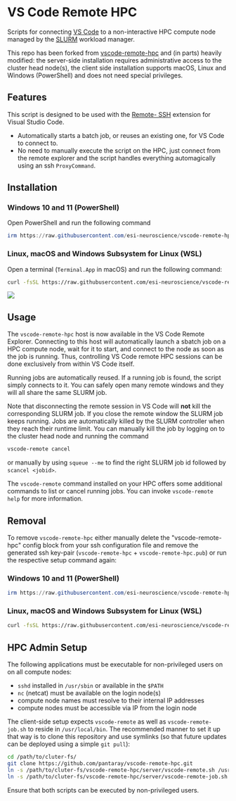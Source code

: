 <!--
Copyright (c) 2025 Ernst Strüngmann Institute (ESI) for Neuroscience
in Cooperation with Max Planck Society
SPDX-License-Identifier: CC-BY-NC-SA-1.0
-->

# VS Code Remote HPC

Scripts for connecting [VS Code](https://code.visualstudio.com/download) to a 
non-interactive HPC compute node managed by the [SLURM](https://slurm.schedmd.com/overview.html)
workload manager. 

This repo has been forked from [vscode-remote-hpc](https://github.com/gmertes/vscode-remote-hpc)
and (in parts) heavily modified: the server-side installation requires administrative 
access to the cluster head node(s), the client side installation supports macOS, 
Linux and Windows (PowerShell) and does not need special privileges. 

## Features

This script is designed to be used with the [Remote- SSH](https://marketplace.visualstudio.com/items?itemName=ms-vscode-remote.remote-ssh) 
extension for Visual Studio Code. 

- Automatically starts a batch job, or reuses an existing one, for VS Code to connect to.
- No need to manually execute the script on the HPC, just connect from the remote 
  explorer and the script handles everything automagically using an ssh `ProxyCommand`.

## Installation 

### Windows 10 and 11 (PowerShell) 

Open PowerShell and run the following command 

``` PowerShell
irm https://raw.githubusercontent.com/esi-neuroscience/vscode-remote-hpc/refs/heads/main/client/setup.ps1 | iex
```

### Linux, macOS and Windows Subsystem for Linux (WSL)

Open a terminal (`Terminal.App` in macOS) and run the following command:

```zsh
curl -fsSL https://raw.githubusercontent.com/esi-neuroscience/vscode-remote-hpc/refs/heads/main/client/setup.sh | bash
```

![](https://github.com/esi-neuroscience/vscode-remote-hpc/blob/main/doc/media/vscode_remote_hpc_demo.gif)

## Usage

The `vscode-remote-hpc` host is now available in the VS Code Remote Explorer. 
Connecting to this host will automatically launch a sbatch job on a HPC compute node, 
wait for it to start, and connect to the node as soon as the job is running.
Thus, controlling VS Code remote HPC sessions can be done exclusively from 
within VS Code itself. 

Running jobs are automatically reused. If a running job is found, the script simply 
connects to it. You can safely open many remote windows and they will all share 
the same SLURM job. 

Note that disconnecting the remote session in VS Code will **not** kill the 
corresponding SLURM job. If you close the remote window the SLURM job keeps running. 
Jobs are automatically killed by the SLURM controller when they reach their 
runtime limit. You can manually kill the job by logging on to the cluster head node 
and running the command 

``` bash
vscode-remote cancel
```

or manually by using `squeue --me` to find the right SLURM job id followed by 
`scancel <jobid>`. 

The `vscode-remote` command installed on your HPC offers some additional commands 
to list or cancel running jobs. You can invoke `vscode-remote help` for more information. 

## Removal

To remove `vscode-remote-hpc` either manually delete the "vscode-remote-hpc" 
config block from your ssh configuration file and remove the generated ssh 
key-pair (`vscode-remote-hpc` + `vscode-remote-hpc.pub`) or run the respective 
setup command again:

### Windows 10 and 11 (PowerShell) 

``` PowerShell
irm https://raw.githubusercontent.com/esi-neuroscience/vscode-remote-hpc/refs/heads/main/client/setup.ps1 | iex
```

### Linux, macOS and Windows Subsystem for Linux (WSL)

```zsh
curl -fsSL https://raw.githubusercontent.com/esi-neuroscience/vscode-remote-hpc/refs/heads/main/client/setup.sh | bash
```

## HPC Admin Setup

The following applications must be executable for non-privileged users on on all 
compute nodes:

- `sshd` installed in `/usr/sbin` or available in the `$PATH`
- `nc` (netcat) must be available on the login node(s)
- compute node names must resolve to their internal IP addresses
- compute nodes must be accessible via IP from the login node

The client-side setup expects `vscode-remote` as well as `vscode-remote-job.sh`
to reside in `/usr/local/bin`. The recommended manner to set it up that way is 
to clone this repository and use symlinks (so that future updates can be deployed
using a simple `git pull`):

``` bash
cd /path/to/cluter-fs/
git clone https://github.com/pantaray/vscode-remote-hpc.git
ln -s /path/to/cluter-fs/vscode-remote-hpc/server/vscode-remote.sh /usr/local/bin/vscode-remote
ln -s /path/to/cluter-fs/vscode-remote-hpc/server/vscode-remote-job.sh /usr/local/bin/vscode-remote-job.sh
```

Ensure that both scripts can be executed by non-privileged users. 
